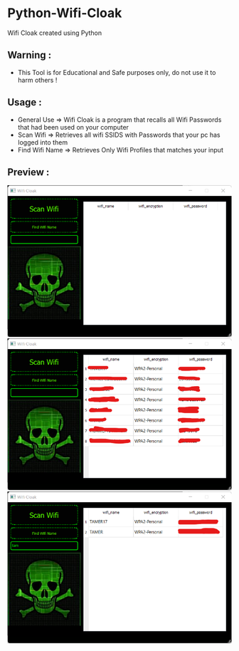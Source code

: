 # Python-Wifi-Cloak
Wifi Cloak created using Python

<h2>
  Warning :
</h2>

* This Tool is for Educational and Safe purposes only, do not use it to harm others !
</h1>

<h2>
  Usage :
</h2>

- General Use => Wifi Cloak is a program that recalls all Wifi Passwords that had been used on your computer 
- Scan Wifi => Retrieves all wifi SSIDS with Passwords that your pc has logged into them
- Find Wifi Name => Retrieves Only Wifi Profiles that matches your input

</h1>

<h2>
  Preview :
</h2>

<img src='1.png' />
<img src='2.png' />
<img src='3.png' />
